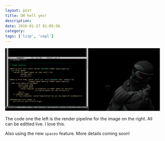 ```yaml
---
layout: post
title: OH hell yes!
description:
date: 2016-01-27 01:05:56
category:
tags: ['lisp', 'cepl']
---
```


<img src="/assets/images/s8.png" />

The code one the left is the render pipeline for the image on the right. All can be editted live. I love this.

Also using the new `spaces` feature. More details coming soon!
